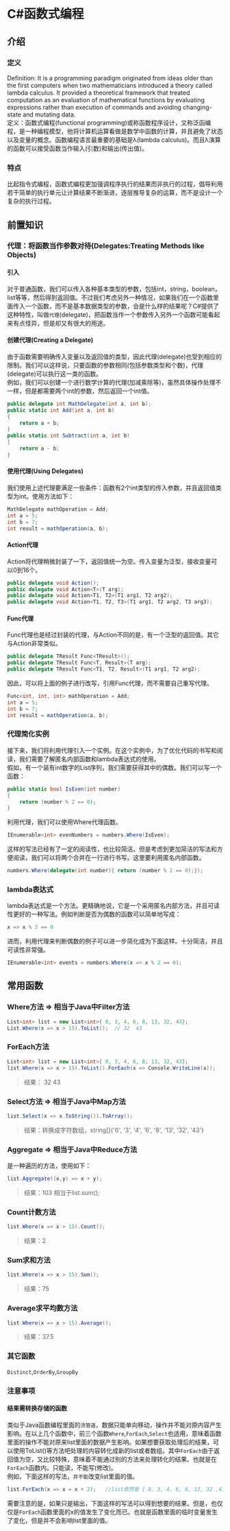 # C#函数式编程
## 介绍
### 定义
Definition: It is a programming paradigm originated from ideas older than the first computers when two mathematicians introduced a theory called lambda calculus. It provided a theoretical framework that treated computation as an evaluation of mathematical functions by evaluating expressions rather than execution of commands and avoiding changing-state and mutating data.        
定义：函数式编程(functional programming)或称函数程序设计，又称泛函编程，是一种编程模型，他将计算机运算看做是数学中函数的计算，并且避免了状态以及变量的概念。函数编程语言最重要的基础是λ(lambda calculus)。而且λ演算的函数可以接受函数当作输入(引数)和输出(传出值)。     
### 特点
比起指令式编程，函数式编程更加强调程序执行的结果而非执行的过程，倡导利用若干简单的执行单元让计算结果不断渐进，逐层推导复杂的运算，而不是设计一个复杂的执行过程。

## 前置知识
### 代理：将函数当作参数对待(Delegates:Treating Methods like Objects)
#### 引入
对于普通函数，我们可以传入各种基本类型的参数，包括int，string，boolean，list等等，然后得到返回值。不过我们考虑另外一种情况，如果我们在一个函数里面传入一个函数，而不是基本数据类型的参数，会是什么样的结果呢？C#提供了这种特性，叫做`代理`(delegate)，把函数当作一个参数传入另外一个函数可能看起来有点怪异，但是却又有很大的用途。
#### 创建代理(Creating a Delegate)
由于函数需要明确传入变量以及返回值的类型，因此代理(delegate)也受到相应的限制。我们可以这样说，只要函数的参数相同(包括参数类型和个数)，代理(delegate)可以执行这一类的函数。   
例如，我们可以创建一个进行数学计算的代理(加减乘除等)，虽然具体操作处理不一样，但是都需要两个int的参数，然后返回一个int值。    
```c#
public delegate int MathDelegate(int a, int b);
public static int Add(int a, int b)
{
    return a + b;
}
public static int Subtract(int a, int b)
{
    return a - b;
}
```
#### 使用代理(Using Delegates)
我们使用上述代理要满足一些条件：函数有2个int类型的传入参数，并且返回值类型为int。使用方法如下：
```c#
MathDelegate mathOperation = Add;
int a = 5;
int b = 7;
int result = mathOperation(a, b);
```
#### Action代理
Action将代理稍微封装了一下，返回值统一为空。传入变量为泛型，接收变量可以0到16个。
```c#
public delegate void Action();
public delegate void Action<T>(T arg);
public delegate void Action<T1, T2>(T1 arg1, T2 arg2);
public delegate void Action<T1, T2, T3>(T1 arg1, T2 arg2, T3 arg3);
```
#### Func代理
Func代理也是经过封装的代理，与Action不同的是，有一个泛型的返回值。其它与Action非常类似。   
```c#
public delegate TResult Func<TResult>();
public delegate TResult Func<T, Result>(T arg);
public delegate TResult Func<T1, T2, Result>(T1 arg1, T2 arg2);
```
因此，可以将上面的例子进行改写，引用Func代理，而不需要自己重写代理。
```c#
Func<int, int, int> mathOperation = Add;
int a = 5;
int b = 7;
int result = mathOperation(a, b);
```
### 代理简化实例
接下来，我们将利用代理引入一个实例。在这个实例中，为了优化代码的书写和阅读，我们需要了解匿名内部函数和lambda表达式的使用。      
假如，有一个装有int数字的List序列，我们需要获得其中的偶数。我们可以写一个函数：     
```c#
public static bool IsEven(int number)
{
    return (number % 2 == 0);
}
```
利用代理，我们可以使用Where代理函数。    
```c#
IEnumerable<int> evenNumbers = numbers.Where(IsEven);
```
这样的写法已经有了一定的阅读性，也比较简洁。但是考虑到更加简洁的写法和方便阅读，我们可以将两个合并在一行进行书写。这里要利用匿名内部函数。


```c#
numbers.Where(delegate(int number){ return (number % 2 == 0);});
```
### lambda表达式
lambda表达式是一个方法。更精确地说，它是一个采用匿名内部方法，并且可读性更好的一种写法。例如判断是否为偶数的函数可以简单地写成： 
```c#
x => x % 2 == 0
```
进而，利用代理来判断偶数的例子可以进一步简化成为下面这样。十分简洁，并且可读性非常强。
```c#
IEnumerable<int> events = numbers.Where(x => x % 2 == 0);
```
## 常用函数
### Where方法 => 相当于Java中Filter方法
```c#
List<int> list = new List<int>{ 0, 3, 4, 6, 8, 13, 32, 43};
List.Where(x => x > 15).ToList();  // 32  43
```
### ForEach方法
```c#
List<int> list = new List<int>{ 0, 3, 4, 6, 8, 13, 32, 43};
list.Where(x => x > 15).ToList().ForEach(x => Console.WriteLine(x));
```
> 结果：
> 32
> 43
### Select方法 => 相当于Java中Map方法
```c#
list.Select(x => x.ToString()).ToArray();
```
> 结果：转换成字符数组，string[]{'0', '3', '4', '6', '8', '13', '32', '43'}
### Aggregate => 相当于Java中Reduce方法
是一种遍历的方法，使用如下：  
```c#
list.Aggregate((x,y) => x + y);
```
> 结果：103  相当于list.sum();
### Count计数方法
```c#
list.Where(x => x > 15).Count();
```
> 结果：2
### Sum求和方法
```c#
list.Where(x => x > 15).Sum();
```
> 结果：75
### Average求平均数方法
```c#
list.Where(x => x > 15).Average();
```
> 结果：37.5
### 其它函数
`Distinct`,`OrderBy`,`GroupBy`
### 注意事项
#### 结果需转换存储的函数
类似于Java函数编程里面的`流管道`，数据只能单向移动，操作并不能对原内容产生影响。在以上几个函数中，前三个函数`Where`,`ForEach`,`Select`也适用，意味着函数里面的操作不能对原来list里面的数据产生影响。如果想要获取处理后的结果，可以使用ToList()等方法吧处理的内容转化成新的list或者数组。其中`ForEach`由于返回值为空，又比较特殊，意味着不能通过别的方法来处理转化的结果。也就是在`ForEach`函数内。只能读，不能写(修改)。      
例如，下面这样的写法，`并不能`改变list里面的值。
```c#
list.ForEach(x => x = x + 2);   //list依然是 { 0, 3, 4, 6, 8, 13, 32 ,43},结果不会变
```
需要注意的是，如果只是输出，下面这样的写法可以得到想要的结果。但是，也仅仅是`ForEach`函数里面的x的值发生了变化而已。也就是函数里面的临时变量发生了变化，但是并不会影响list里面的值。
```c#